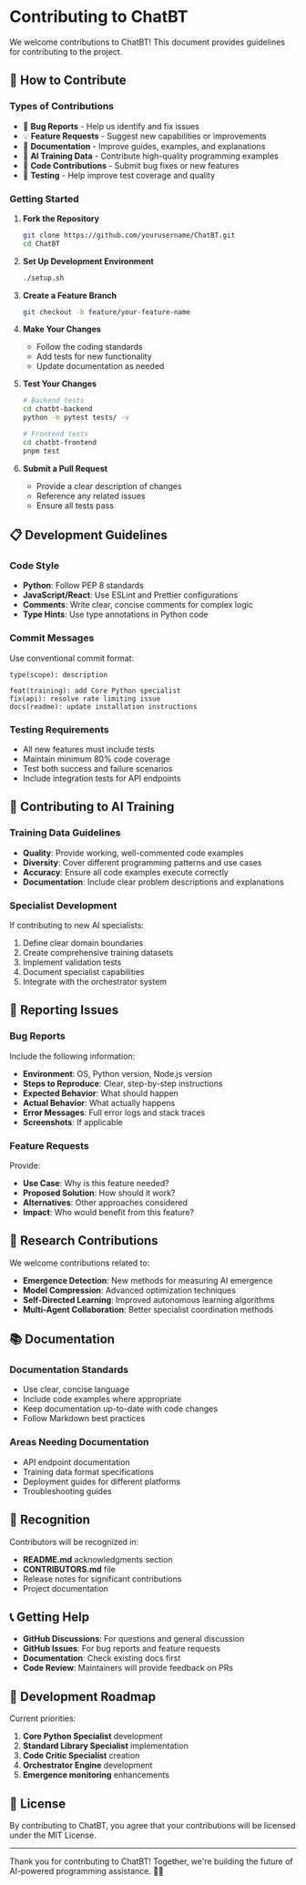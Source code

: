 # Contributing to ChatBT

We welcome contributions to ChatBT! This document provides guidelines for contributing to the project.

## 🎯 **How to Contribute**

### **Types of Contributions**
- 🐛 **Bug Reports** - Help us identify and fix issues
- 💡 **Feature Requests** - Suggest new capabilities or improvements
- 📝 **Documentation** - Improve guides, examples, and explanations
- 🧠 **AI Training Data** - Contribute high-quality programming examples
- 🔧 **Code Contributions** - Submit bug fixes or new features
- 🧪 **Testing** - Help improve test coverage and quality

### **Getting Started**

1. **Fork the Repository**
   ```bash
   git clone https://github.com/yourusername/ChatBT.git
   cd ChatBT
   ```

2. **Set Up Development Environment**
   ```bash
   ./setup.sh
   ```

3. **Create a Feature Branch**
   ```bash
   git checkout -b feature/your-feature-name
   ```

4. **Make Your Changes**
   - Follow the coding standards
   - Add tests for new functionality
   - Update documentation as needed

5. **Test Your Changes**
   ```bash
   # Backend tests
   cd chatbt-backend
   python -m pytest tests/ -v

   # Frontend tests
   cd chatbt-frontend
   pnpm test
   ```

6. **Submit a Pull Request**
   - Provide a clear description of changes
   - Reference any related issues
   - Ensure all tests pass

## 📋 **Development Guidelines**

### **Code Style**
- **Python**: Follow PEP 8 standards
- **JavaScript/React**: Use ESLint and Prettier configurations
- **Comments**: Write clear, concise comments for complex logic
- **Type Hints**: Use type annotations in Python code

### **Commit Messages**
Use conventional commit format:
```
type(scope): description

feat(training): add Core Python specialist
fix(api): resolve rate limiting issue
docs(readme): update installation instructions
```

### **Testing Requirements**
- All new features must include tests
- Maintain minimum 80% code coverage
- Test both success and failure scenarios
- Include integration tests for API endpoints

## 🧠 **Contributing to AI Training**

### **Training Data Guidelines**
- **Quality**: Provide working, well-commented code examples
- **Diversity**: Cover different programming patterns and use cases
- **Accuracy**: Ensure all code examples execute correctly
- **Documentation**: Include clear problem descriptions and explanations

### **Specialist Development**
If contributing to new AI specialists:
1. Define clear domain boundaries
2. Create comprehensive training datasets
3. Implement validation tests
4. Document specialist capabilities
5. Integrate with the orchestrator system

## 🐛 **Reporting Issues**

### **Bug Reports**
Include the following information:
- **Environment**: OS, Python version, Node.js version
- **Steps to Reproduce**: Clear, step-by-step instructions
- **Expected Behavior**: What should happen
- **Actual Behavior**: What actually happens
- **Error Messages**: Full error logs and stack traces
- **Screenshots**: If applicable

### **Feature Requests**
Provide:
- **Use Case**: Why is this feature needed?
- **Proposed Solution**: How should it work?
- **Alternatives**: Other approaches considered
- **Impact**: Who would benefit from this feature?

## 🔬 **Research Contributions**

We welcome contributions related to:
- **Emergence Detection**: New methods for measuring AI emergence
- **Model Compression**: Advanced optimization techniques
- **Self-Directed Learning**: Improved autonomous learning algorithms
- **Multi-Agent Collaboration**: Better specialist coordination methods

## 📚 **Documentation**

### **Documentation Standards**
- Use clear, concise language
- Include code examples where appropriate
- Keep documentation up-to-date with code changes
- Follow Markdown best practices

### **Areas Needing Documentation**
- API endpoint documentation
- Training data format specifications
- Deployment guides for different platforms
- Troubleshooting guides

## 🎉 **Recognition**

Contributors will be recognized in:
- **README.md** acknowledgments section
- **CONTRIBUTORS.md** file
- Release notes for significant contributions
- Project documentation

## 📞 **Getting Help**

- **GitHub Discussions**: For questions and general discussion
- **GitHub Issues**: For bug reports and feature requests
- **Documentation**: Check existing docs first
- **Code Review**: Maintainers will provide feedback on PRs

## 🚀 **Development Roadmap**

Current priorities:
1. **Core Python Specialist** development
2. **Standard Library Specialist** implementation
3. **Code Critic Specialist** creation
4. **Orchestrator Engine** development
5. **Emergence monitoring** enhancements

## 📄 **License**

By contributing to ChatBT, you agree that your contributions will be licensed under the MIT License.

---

Thank you for contributing to ChatBT! Together, we're building the future of AI-powered programming assistance. 🧠🚀

